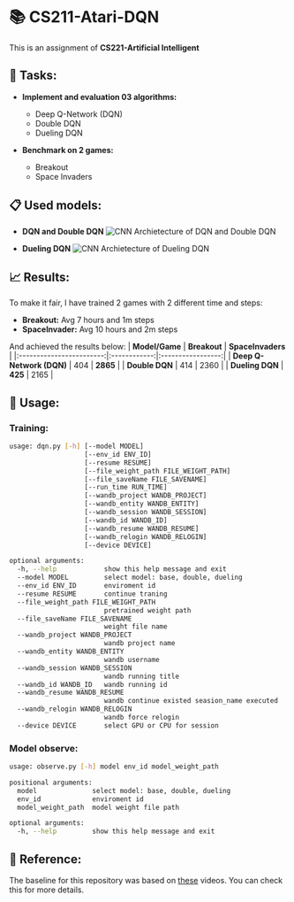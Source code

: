 # 📚 CS211-Atari-DQN
This is an assignment of **CS221-Artificial Intelligent**

## 📂 Tasks:
* **Implement and evaluation 03 algorithms:**
  * Deep Q-Network (DQN)
  * Double DQN
  * Dueling DQN

* **Benchmark on 2 games:**
  * Breakout
  * Space Invaders

## 📋 Used models:
* **DQN and Double DQN**
![CNN Archietecture of DQN and Double DQN](https://user-images.githubusercontent.com/63542739/168975491-3bad06f1-8d69-4395-a567-645cbfc7e670.png)

* **Dueling DQN**
![CNN Archietecture of Dueling DQN](https://user-images.githubusercontent.com/63542739/168975895-74efb49b-210e-4f47-9ccb-576200b58470.png)

## 📈 Results:
To make it fair, I have trained 2 games with 2 different time and steps:
* **Breakout:** Avg 7 hours and 1m steps
* **SpaceInvader:** Avg 10 hours and 2m steps

And achieved the results below:
|      **Model/Game**      | **Breakout** | **SpaceInvaders** |
|:------------------------:|:------------:|:-----------------:|
| **Deep Q-Network (DQN)** |      404     |      **2865**     |
|           **Double DQN** |      414     |        2360       |
|          **Dueling DQN** |    **425**   |        2165       |

## 📌 Usage:
### Training:
```bash
usage: dqn.py [-h] [--model MODEL] 
                   [--env_id ENV_ID] 
                   [--resume RESUME] 
                   [--file_weight_path FILE_WEIGHT_PATH] 
                   [--file_saveName FILE_SAVENAME] 
                   [--run_time RUN_TIME]
                   [--wandb_project WANDB_PROJECT]
                   [--wandb_entity WANDB_ENTITY] 
                   [--wandb_session WANDB_SESSION]
                   [--wandb_id WANDB_ID]
                   [--wandb_resume WANDB_RESUME]
                   [--wandb_relogin WANDB_RELOGIN]
                   [--device DEVICE]

optional arguments:
  -h, --help            show this help message and exit
  --model MODEL         select model: base, double, dueling
  --env_id ENV_ID       enviroment id
  --resume RESUME       continue traning
  --file_weight_path FILE_WEIGHT_PATH
                        pretrained weight path
  --file_saveName FILE_SAVENAME
                        weight file name
  --wandb_project WANDB_PROJECT
                        wandb project name
  --wandb_entity WANDB_ENTITY
                        wandb username
  --wandb_session WANDB_SESSION
                        wandb running title
  --wandb_id WANDB_ID   wandb running id
  --wandb_resume WANDB_RESUME
                        wandb continue existed seasion_name executed
  --wandb_relogin WANDB_RELOGIN
                        wandb force relogin
  --device DEVICE       select GPU or CPU for session
```

### Model observe:
```bash
usage: observe.py [-h] model env_id model_weight_path

positional arguments:
  model              select model: base, double, dueling
  env_id             enviroment id
  model_weight_path  model weight file path

optional arguments:
  -h, --help         show this help message and exit
```

## 🔖 Reference:
The baseline for this repository was based on [these](https://www.youtube.com/watch?v=NP8pXZdU-5U&list=PLZeihsNsdQdRdhni8U5KIdxsRIicW498s) videos. You can check this for more details.
